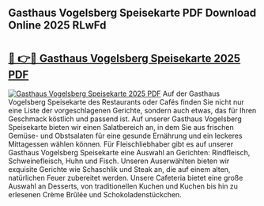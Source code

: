 ## Gasthaus Vogelsberg Speisekarte PDF Download Online 2025 RLwFd

# <h2><a href="http://gc869mb.nevu.top/?p=Gasthaus+Vogelsberg+Speisekarte">🔗 👉🔴 Gasthaus Vogelsberg Speisekarte 2025 PDF</a></h2>

[![Gasthaus Vogelsberg Speisekarte 2025 PDF](https://i.imgur.com/dBaPXMq.png)](http://gc869mb.nevu.top/?p=Gasthaus+Vogelsberg+Speisekarte)
Auf der Gasthaus Vogelsberg Speisekarte des Restaurants oder Cafés finden Sie nicht nur eine Liste der vorgeschlagenen Gerichte, sondern auch etwas, das für Ihren Geschmack köstlich und passend ist. Auf unserer Gasthaus Vogelsberg Speisekarte bieten wir einen Salatbereich an, in dem Sie aus frischen Gemüse- und Obstsalaten für eine gesunde Ernährung und ein leckeres Mittagessen wählen können. Für Fleischliebhaber gibt es auf unserer Gasthaus Vogelsberg Speisekarte eine Auswahl an Gerichten: Rindfleisch, Schweinefleisch, Huhn und Fisch. Unseren Auserwählten bieten wir exquisite Gerichte wie Schaschlik und Steak an, die auf einem alten, natürlichen Feuer zubereitet werden. Unsere Cafeteria bietet eine große Auswahl an Desserts, von traditionellen Kuchen und Kuchen bis hin zu erlesenen Crème Brûlée und Schokoladenstückchen.
